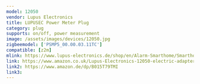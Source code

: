 ```yaml
---
model: 12050
vendor: Lupus Electronics
title: LUPUSEC Power Meter Plug
category: plug
supports: on/off, power measurement
image: /assets/images/devices/12050.jpg
zigbeemodel: ['PSMP5_00.00.03.11TC']
compatible: [z2m]
mlink: https://www.lupus-electronics.de/shop/en/Alarm-Smarthome/Smarthome-Home-Automation/LUPUSEC-Remote-controlled-mains-socket-with-power-meter-and-Zi-p.html
link: https://www.amazon.co.uk/Lupus-Electronics-12050-electric-adapter-adaptor/dp/B015T79TMI
link2: https://www.amazon.de/dp/B015T79TMI
link3: 
---
```


